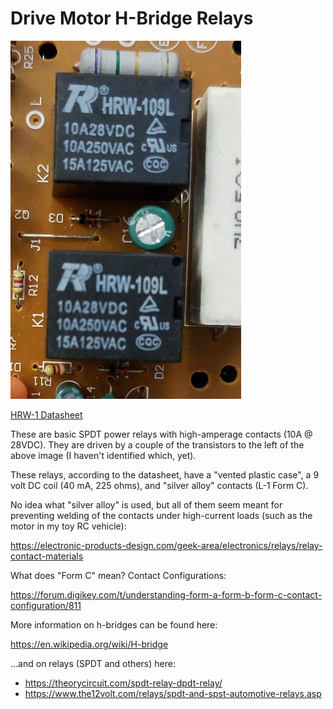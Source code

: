 # Drive Motor H-Bridge Relays

![Toy RC Car Relays](./rc-car-relays-HRW-109L.jpg)

[HRW-1 Datasheet](./HRW-1xxx-RCElectronics.pdf)

These are basic SPDT power relays with high-amperage contacts (10A @ 28VDC). They are driven by a couple of the transistors to the left of the above image (I haven't identified which, yet).

These relays, according to the datasheet, have a "vented plastic case", a 9 volt DC coil (40 mA, 225 ohms), and "silver alloy" contacts (L-1 Form C).

No idea what "silver alloy" is used, but all of them seem meant for preventing welding of the contacts under high-current loads (such as the motor in my toy RC vehicle):

https://electronic-products-design.com/geek-area/electronics/relays/relay-contact-materials

What does "Form C" mean? Contact Configurations:

https://forum.digikey.com/t/understanding-form-a-form-b-form-c-contact-configuration/811

More information on h-bridges can be found here:

https://en.wikipedia.org/wiki/H-bridge

...and on relays (SPDT and others) here:

* https://theorycircuit.com/spdt-relay-dpdt-relay/
* https://www.the12volt.com/relays/spdt-and-spst-automotive-relays.asp